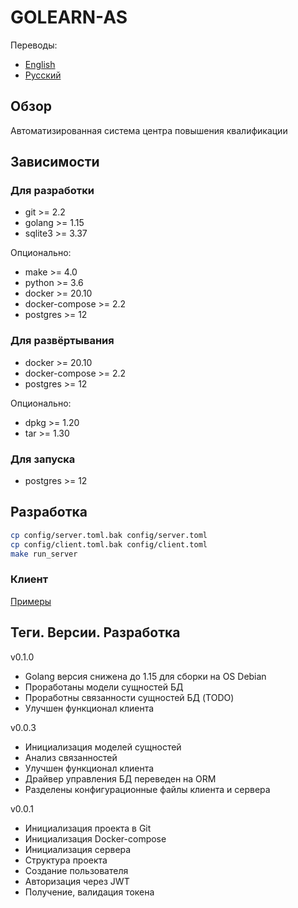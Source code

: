 # GOLEARN-AS
Переводы:
* [English](./README_en.md)
* [Русский](./README.md)

## Обзор
Автоматизированная система центра повышения квалификации

## Зависимости 
### Для разработки
* git >= 2.2
* golang >= 1.15
* sqlite3 >= 3.37

Опционально:
* make >= 4.0
* python >= 3.6
* docker >= 20.10
* docker-compose >= 2.2
* postgres >= 12

### Для развёртывания
* docker >= 20.10
* docker-compose >= 2.2
* postgres >= 12

Опционально:
* dpkg >= 1.20
* tar >= 1.30

### Для запуска
* postgres >= 12

## Разработка
```bash
cp config/server.toml.bak config/server.toml
cp config/client.toml.bak config/client.toml
make run_server
```

### Клиент
[Примеры](./examples/README.md)
## Теги. Версии. Разработка
v0.1.0
* Golang версия снижена до 1.15 для сборки на OS Debian
* Проработаны модели сущностей БД 
* Проработны связанности сущностей БД (TODO)
* Улучшен функционал клиента

v0.0.3
* Инициализация моделей сущностей
* Анализ связанностей
* Улучшен функционал клиента
* Драйвер управления БД переведен на ORM
* Разделены конфигурационные файлы клиента и сервера

v0.0.1
* Инициализация проекта в Git
* Инициализация Docker-compose
* Инициализация сервера
* Структура проекта
* Создание пользователя
* Авторизация через JWT 
* Получение, валидация токена
